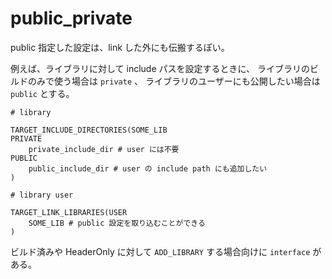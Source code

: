 # public_private

public 指定した設定は、link した外にも伝搬するぽい。

例えば、ライブラリに対して include パスを設定するときに、
ライブラリのビルドのみで使う場合は `private` 、
ライブラリのユーザーにも公開したい場合は `public` とする。

```
# library

TARGET_INCLUDE_DIRECTORIES(SOME_LIB
PRIVATE
    private_include_dir # user には不要
PUBLIC
    public_include_dir # user の include path にも追加したい
)
```

```
# library user

TARGET_LINK_LIBRARIES(USER
    SOME_LIB # public 設定を取り込むことができる
)
```

ビルド済みや HeaderOnly に対して `ADD_LIBRARY` する場合向けに `interface` がある。

